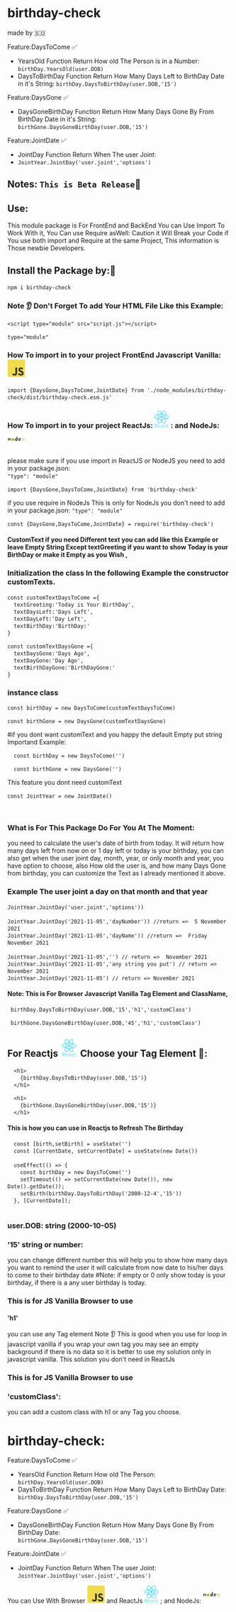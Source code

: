# birthday-check
made by :somalia: 

Feature:DaysToCome :white_check_mark:<br>
* YearsOld Function Return How old The Person is in a Number:
`
birthDay.YearsOld(user.DOB)
`
* DaysToBirthDay Function Return How Many Days Left to BirthDay Date in it's String:
  `
  birthDay.DaysToBirthDay(user.DOB,'15')
  `<br>

Feature:DaysGone :white_check_mark:
* DaysGoneBirthDay Function Return How Many Days Gone By From BirthDay Date in it's String:<br>
  `
  birthGone.DaysGoneBirthDay(user.DOB,'15')
  `<br>

Feature:JointDate :white_check_mark:
* JointDay Function Return When The user Joint:<br>
* 
  `
  JointYear.JointDay('user.joint','options')
  `

## Notes: `This is Beta Release`:mega:

 ## Use:<br> 
This module package is For FrontEnd and BackEnd You can Use Import To Work With it, You Can use Require asWell:  Caution it Will Break your Code if You use both import and Require at the same Project,  This information is Those newbie Developers. 

## Install the Package by::blossom:
```
npm i birthday-check 
```
### Note :ear: Don't Forget To add Your HTML File Like this Example:<br>
```   
<script type="module" src="script.js"></script>
```

```
type="module"
```
### How To import in to your project FrontEnd Javascript Vanilla: <img src="https://raw.githubusercontent.com/devicons/devicon/master/icons/javascript/javascript-original.svg" alt="javascript" width="40" height="40"/><br>

```
import {DaysGone,DaysToCome,JointDate} from './node_modules/birthday-check/dist/birthday-check.esm.js'
```

### How To import in to your project ReactJs:<img src="https://raw.githubusercontent.com/devicons/devicon/master/icons/react/react-original-wordmark.svg" alt="react" width="40" height="40"/>: and NodeJs: <img src="https://raw.githubusercontent.com/devicons/devicon/master/icons/nodejs/nodejs-original-wordmark.svg" alt="nodejs" width="40" height="40"/><br>

please make sure if you use import in ReactJS or NodeJS  you need to add in your package.json:<br> `"type": "module"`
```
import {DaysGone,DaysToCome,JointDate} from 'birthday-check'
```
if you use require in NodeJs This is only for NodeJs you don't need to add in your package.json: `"type": "module"`<br>

```
const {DaysGone,DaysToCome,JointDate} = require('birthday-check')
```

#### CustomText if you need Different text you can add like this Example or leave Empty String Except textGreeting if you want to show Today is your BirthDay or make it Empty as you Wish ,

### Initialization the class In the following Example the constructor customTexts.

```
const customTextDaysToCome ={
  textGreeting:'Today is Your BirthDay',
  textDaysLeft:'Days Left',
  textDayLeft:'Day Left',
  textBirthDay:'BirthDay:'
}
```
```
const customTextDaysGone ={
  textDaysGone:'Days Ago',
  textDayGone:'Day Ago',
  textBirthDayGone:'BirthDayGone:'
}
```
### instance class 
```
const birthDay = new DaysToCome(customTextDaysToCome)
```
```
const birthGone = new DaysGone(customTextDaysGone)
```
#if you dont want customText and you happy the default Empty put string Importand Example:<br>

```
  const birthDay = new DaysToCome('')
```
```
  const birthGone = new DaysGone('')
```
This feature you dont need customText
```
const JointYear = new JointDate()
```
<br>

### What is For This Package Do For You At The Moment:<br>
 you need to calculate the user's date of birth from today. It will return how many days left from now on or 1 day left or today is your birthday, you can also get when the user joint day, month, year, or only month and year, you have option to choose, also How old the user is, and how many Days Gone from birthday, you can customize the Text as I already mentioned it above.<br>


### Example The user joint a day on that month and that year
```
JointYear.JointDay('user.joint','options'))

JointYear.JointDay('2021-11-05','dayNumber')) //return =>  5 November 2021
JointYear.JointDay('2021-11-05','dayName')) //return =>  Friday November 2021

JointYear.JointDay('2021-11-05','') // return =>  November 2021
JointYear.JointDay('2021-11-05','any string you put') // return =>  November 2021
JointYear.JointDay('2021-11-05') // return => November 2021

```

#### Note: This is For Browser Javascript Vanilla Tag Element and ClassName,

```
 birthDay.DaysToBirthDay(user.DOB,'15','h1','customClass')
```
```
 birthGone.DaysGoneBirthDay(user.DOB,'45','h1','customClass')
```
## For Reactjs <img src="https://raw.githubusercontent.com/devicons/devicon/master/icons/react/react-original-wordmark.svg" alt="react" width="40" height="40"/> Choose your Tag Element 🎉:<br> 

```
  <h1>
    {birthDay.DaysToBirthDay(user.DOB,'15')}
  </h1>

```
```
  <h1>
    {birthGone.DaysGoneBirthDay(user.DOB,'15')}
  </h1>

```
#### This is how you can use in Reactjs to Refresh The Birthday

```
  const [birth,setBirth] = useState('')
  const [CurrentDate, setCurrentDate] = useState(new Date())
  
  useEffect(() => {
    const birthDay = new DaysToCome('')
    setTimeout(() => setCurrentDate(new Date()), new Date().getDate());
    setBirth(birthDay.DaysToBirthDay('2000-12-4','15'))
  }, [CurrentDate]);


```

### user.DOB: string (2000-10-05)<br>

### '15' string or number:<br>
you can change different number this will help you to show how many days you want to remind the user it will calculate from now date to his/her days to come to their birthday date #Note: if empty or 0 only show today is your birthday, if there is a any user birthday is today.<br>

### This is for JS Vanilla Browser to use
#### 'h1' <br>
you can use any Tag element Note :ear: This is good when you use for loop in javascript vanilla if you wrap your own tag you may see an empty background if there is no data so it is better to use my solution only in javascript vanilla. This solution you don't need in ReactJs 
### This is for JS Vanilla Browser to use
### 'customClass': <br>
you can add a custom class with h1 or any Tag you choose.<br>

# birthday-check:<br>
Feature:DaysToCome :white_check_mark:<br>
* YearsOld Function Return How old The Person:
`
birthDay.YearsOld(user.DOB)
`
* DaysToBirthDay Function Return How Many Days Left to BirthDay Date:<br>
  `
  birthDay.DaysToBirthDay(user.DOB,'15')
  `<br>
  
Feature:DaysGone :white_check_mark:
* DaysGoneBirthDay Function Return How Many Days Gone By From BirthDay Date:<br>
  `
  birthGone.DaysGoneBirthDay(user.DOB,'15')
  ` <br>

Feature:JointDate :white_check_mark:
* JointDay Function Return When The user Joint:<br>
  `
  JointYear.JointDay('user.joint','options')
  `

You can Use With Browser <img src="https://raw.githubusercontent.com/devicons/devicon/master/icons/javascript/javascript-original.svg" alt="javascript" width="40" height="40"/> and ReactJs<img src="https://raw.githubusercontent.com/devicons/devicon/master/icons/react/react-original-wordmark.svg" alt="react" width="40" height="40"/>; and NodeJs: <img src="https://raw.githubusercontent.com/devicons/devicon/master/icons/nodejs/nodejs-original-wordmark.svg" alt="nodejs" width="40" height="40"/><br>

